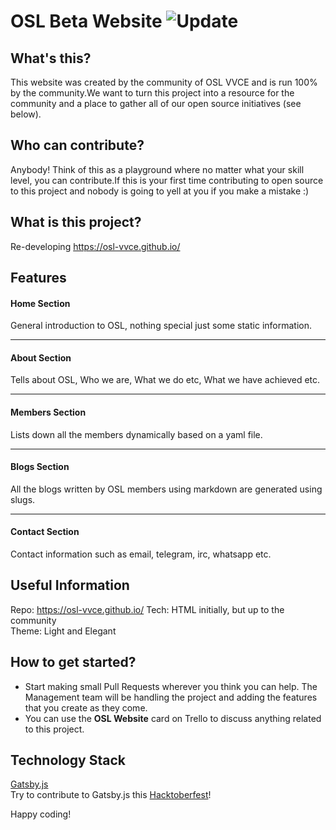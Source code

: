 # OSL Beta Website ![Update](https://img.shields.io/badge/June-2020-blue.svg?longCache=true&style=for-the-badge)

## What's this?

This website was created by the community of OSL VVCE and is run 100% by the community.We want to turn this project into a resource for the community and a place to gather all of our open source initiatives (see below).

## Who can contribute?

Anybody! Think of this as a playground where no matter what your skill level, you can contribute.If this is your first time contributing to open source to this project and nobody is going to yell at you if you make a mistake :)

## What is this project?

Re-developing https://osl-vvce.github.io/

## Features

#### Home Section

General introduction to OSL, nothing special just some static information.

---

#### About Section

Tells about OSL, Who we are, What we do etc, What we have achieved etc.

---

#### Members Section

Lists down all the members dynamically based on a yaml file.

---

#### Blogs Section

All the blogs written by OSL members using markdown are generated using slugs.

---

#### Contact Section

Contact information such as email, telegram, irc, whatsapp etc.

## Useful Information

Repo: https://osl-vvce.github.io/
Tech: HTML initially, but up to the community  
Theme: Light and Elegant

## How to get started?

-   Start making small Pull Requests wherever you think you can help. The Management team will be handling the project and adding the features that you create as they come.
-   You can use the **OSL Website** card on Trello to discuss anything related to this project.

## Technology Stack

[Gatsby.js](https://www.gatsbyjs.org/) <br/>
Try to contribute to Gatsby.js this [Hacktoberfest](https://www.gatsbyjs.org/)!

Happy coding!
